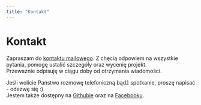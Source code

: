 ```yaml
---
title: "Kontakt"
---
```


# Kontakt

Zapraszam do [kontaktu mailowego](mailto:maciej@kaszkowiak.org). Z chęcią odpowiem na wszystkie pytania, pomogę ustalić szczegóły oraz wycenię projekt.  
Przeważnie odpisuję w ciągu doby od otrzymania wiadomości.  

Jeśli wolicie Państwo rozmowę telefoniczną bądź spotkanie, proszę napisać - odezwę się :)  
Jestem także dostępny na [Githubie](https://github.com/asdfMaciej/) oraz na [Facebooku](https://www.facebook.com/kaszkowiak.maciej/). 
